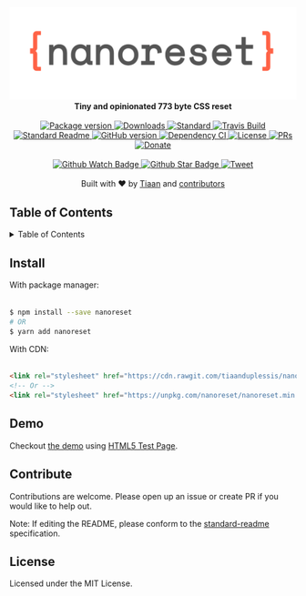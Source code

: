 <div align="center">
	<img src="banner.png" alt="nanoreset"/>
	<br>
  <strong>Tiny and opinionated 773 byte CSS reset</strong>
</div>
<br>
<div align="center">
  <a href="https://npmjs.org/package/nanoreset">
    <img src="https://img.shields.io/npm/v/nanoreset.svg?style=flat-square" alt="Package version" />
  </a>
  <a href="https://npmjs.org/package/nanoreset">
  <img src="https://img.shields.io/npm/dm/nanoreset.svg?style=flat-square" alt="Downloads" />
  </a>
  <a href="https://github.com/feross/standard">
    <img src="https://img.shields.io/badge/code%20style-standard-brightgreen.svg?style=flat-square" alt="Standard" />
  </a>
  <a href="https://travis-ci.org/tiaanduplessis/nanoreset">
    <img src="https://img.shields.io/travis/tiaanduplessis/nanoreset.svg?style=flat-square" alt="Travis Build" />
  </a>
  <a href="https://github.com/RichardLitt/standard-readme)">
    <img src="https://img.shields.io/badge/standard--readme-OK-green.svg?style=flat-square" alt="Standard Readme" />
  </a>
  <a href="https://badge.fury.io/gh/tiaanduplessis%2Fnanoreset">
    <img src="https://badge.fury.io/gh/tiaanduplessis%2Fnanoreset.svg?style=flat-square" alt="GitHub version" />
  </a>
  <a href="https://dependencyci.com/github/tiaanduplessis/nanoreset">
    <img src="https://dependencyci.com/github/tiaanduplessis/nanoreset/badge?style=flat-square" alt="Dependency CI" />
  </a>
  <a href="https://github.com/tiaanduplessis/nanoreset/blob/master/LICENSE">
    <img src="https://img.shields.io/npm/l/nanoreset.svg?style=flat-square" alt="License" />
  </a>
  <a href="http://makeapullrequest.com">
    <img src="https://img.shields.io/badge/PRs-welcome-brightgreen.svg?style=flat-square" alt="PRs" />
  </a>
  <a href="https://www.paypal.me/tiaanduplessis/1">
    <img src="https://img.shields.io/badge/$-support-green.svg?style=flat-square" alt="Donate" />
  </a>
</div>
<br>
<div align="center">
  <a href="https://github.com/tiaanduplessis/nanoreset/watchers">
    <img src="https://img.shields.io/github/watchers/tiaanduplessis/nanoreset.svg?style=social" alt="Github Watch Badge" />
  </a>
  <a href="https://github.com/tiaanduplessis/nanoreset/stargazers">
    <img src="https://img.shields.io/github/stars/tiaanduplessis/nanoreset.svg?style=social" alt="Github Star Badge" />
  </a>
  <a href="https://twitter.com/intent/tweet?text=Check%20out%20nanoreset!%20https://github.com/tiaanduplessis/nanoreset%20%F0%9F%91%8D">
    <img src="https://img.shields.io/twitter/url/https/github.com/tiaanduplessis/nanoreset.svg?style=social" alt="Tweet" />
  </a>
</div>
<br>
<div align="center">
  Built with ❤︎ by <a href="tiaan.beer">Tiaan</a> and <a href="https://github.com/tiaanduplessis/nanoreset/graphs/contributors">contributors</a>
</div>

<h2>Table of Contents</h2>
<details>
  <summary>Table of Contents</summary>
  <li><a href="#install">Install</a></li>
  <li><a href="#demo">Demo</a></li>
  <li><a href="#contribute">Contribute</a></li>
  <li><a href="#license">License</a></li>
</details>

## Install

With package manager:

```sh

$ npm install --save nanoreset
# OR
$ yarn add nanoreset

```

With CDN:

```html

<link rel="stylesheet" href="https://cdn.rawgit.com/tiaanduplessis/nanoreset/master/nanoreset.min.css">
<!-- Or -->
<link rel="stylesheet" href="https://unpkg.com/nanoreset/nanoreset.min.css">

```

## Demo

Checkout [the demo](https://tiaanduplessis.github.io/nanoreset/) using [HTML5 Test Page](https://github.com/cbracco/html5-test-page).

## Contribute

Contributions are welcome. Please open up an issue or create PR if you would like to help out.

Note: If editing the README, please conform to the [standard-readme](https://github.com/RichardLitt/standard-readme) specification.

## License

Licensed under the MIT License.
